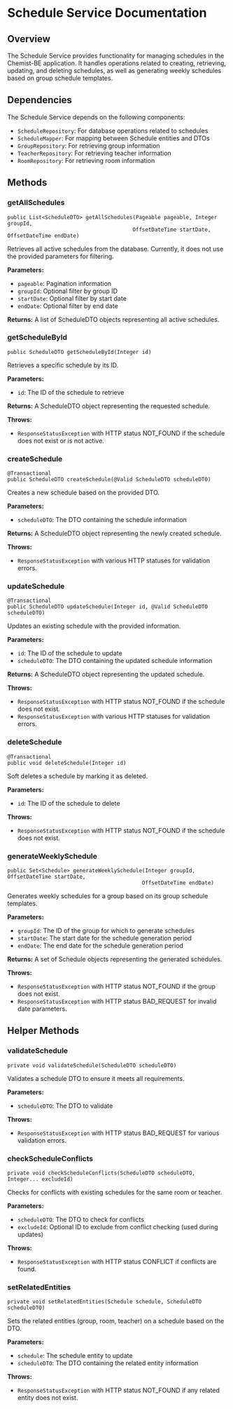 # Schedule Service Documentation

## Overview
The Schedule Service provides functionality for managing schedules in the Chemist-BE application. It handles operations related to creating, retrieving, updating, and deleting schedules, as well as generating weekly schedules based on group schedule templates.

## Dependencies
The Schedule Service depends on the following components:
- `ScheduleRepository`: For database operations related to schedules
- `ScheduleMapper`: For mapping between Schedule entities and DTOs
- `GroupRepository`: For retrieving group information
- `TeacherRepository`: For retrieving teacher information
- `RoomRepository`: For retrieving room information

## Methods

### getAllSchedules
```
public List<ScheduleDTO> getAllSchedules(Pageable pageable, Integer groupId, 
                                        OffsetDateTime startDate, OffsetDateTime endDate)
```
Retrieves all active schedules from the database. Currently, it does not use the provided parameters for filtering.

**Parameters:**
- `pageable`: Pagination information
- `groupId`: Optional filter by group ID
- `startDate`: Optional filter by start date
- `endDate`: Optional filter by end date

**Returns:**
A list of ScheduleDTO objects representing all active schedules.

### getScheduleById
```
public ScheduleDTO getScheduleById(Integer id)
```
Retrieves a specific schedule by its ID.

**Parameters:**
- `id`: The ID of the schedule to retrieve

**Returns:**
A ScheduleDTO object representing the requested schedule.

**Throws:**
- `ResponseStatusException` with HTTP status NOT_FOUND if the schedule does not exist or is not active.

### createSchedule
```
@Transactional
public ScheduleDTO createSchedule(@Valid ScheduleDTO scheduleDTO)
```
Creates a new schedule based on the provided DTO.

**Parameters:**
- `scheduleDTO`: The DTO containing the schedule information

**Returns:**
A ScheduleDTO object representing the newly created schedule.

**Throws:**
- `ResponseStatusException` with various HTTP statuses for validation errors.

### updateSchedule
```
@Transactional
public ScheduleDTO updateSchedule(Integer id, @Valid ScheduleDTO scheduleDTO)
```
Updates an existing schedule with the provided information.

**Parameters:**
- `id`: The ID of the schedule to update
- `scheduleDTO`: The DTO containing the updated schedule information

**Returns:**
A ScheduleDTO object representing the updated schedule.

**Throws:**
- `ResponseStatusException` with HTTP status NOT_FOUND if the schedule does not exist.
- `ResponseStatusException` with various HTTP statuses for validation errors.

### deleteSchedule
```
@Transactional
public void deleteSchedule(Integer id)
```
Soft deletes a schedule by marking it as deleted.

**Parameters:**
- `id`: The ID of the schedule to delete

**Throws:**
- `ResponseStatusException` with HTTP status NOT_FOUND if the schedule does not exist.

### generateWeeklySchedule
```
public Set<Schedule> generateWeeklySchedule(Integer groupId, OffsetDateTime startDate, 
                                           OffsetDateTime endDate)
```
Generates weekly schedules for a group based on its group schedule templates.

**Parameters:**
- `groupId`: The ID of the group for which to generate schedules
- `startDate`: The start date for the schedule generation period
- `endDate`: The end date for the schedule generation period

**Returns:**
A set of Schedule objects representing the generated schedules.

**Throws:**
- `ResponseStatusException` with HTTP status NOT_FOUND if the group does not exist.
- `ResponseStatusException` with HTTP status BAD_REQUEST for invalid date parameters.

## Helper Methods

### validateSchedule
```
private void validateSchedule(ScheduleDTO scheduleDTO)
```
Validates a schedule DTO to ensure it meets all requirements.

**Parameters:**
- `scheduleDTO`: The DTO to validate

**Throws:**
- `ResponseStatusException` with HTTP status BAD_REQUEST for various validation errors.

### checkScheduleConflicts
```
private void checkScheduleConflicts(ScheduleDTO scheduleDTO, Integer... excludeId)
```
Checks for conflicts with existing schedules for the same room or teacher.

**Parameters:**
- `scheduleDTO`: The DTO to check for conflicts
- `excludeId`: Optional ID to exclude from conflict checking (used during updates)

**Throws:**
- `ResponseStatusException` with HTTP status CONFLICT if conflicts are found.

### setRelatedEntities
```
private void setRelatedEntities(Schedule schedule, ScheduleDTO scheduleDTO)
```
Sets the related entities (group, room, teacher) on a schedule based on the DTO.

**Parameters:**
- `schedule`: The schedule entity to update
- `scheduleDTO`: The DTO containing the related entity information

**Throws:**
- `ResponseStatusException` with HTTP status NOT_FOUND if any related entity does not exist.